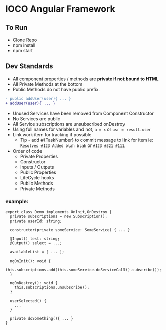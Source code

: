 # IOCO Angular Framework

## To Run

- Clone Repo
- npm install
- npm start

## Dev Standards

- All component properties / methods are **private if not bound to HTML**
- All Private Methods at the bottom
- Public Methods do not have public prefix.

```diff
- public addUser(user){ ... }
+ addUser(user){ ... }
```

- Unused Services have been removed from Component Constructor
- No Services are public
- All Service subscriptions are unsubscribed onDestroy
- Using full names for variables and not, `a = x` or `usr = result.user`
- Link work item for tracking if possible
  - Tip - add #{TaskNumber} to commit message to link for item ie: `Resolves #123 Added blah blah` or `#123 #321 #111`
- Order of code
  - Private Properties
  - Constructor
  - Inputs / Outputs
  - Public Properties
  - LifeCycle hooks
  - Public Methods
  - Private Methods

### example:

```TS
export class Demo implements OnInit,OnDestroy {
  private subscriptions = new Subscription();
  private userId: string;

  constructor(private someService: SomeService) { ... }

  @Input() test: string;
  @Output() select = ...;

  availableList = [ ... ];

  ngOnInit(): void {
    this.subscriptions.add(this.someService.doServiceCall().subscribe());
  }

  ngOnDestroy(): void {
    this.subscriptions.unsubscribe();
  }

  userSelected() {
    ...
  }

  private doSomething(){ ... }
}
```
